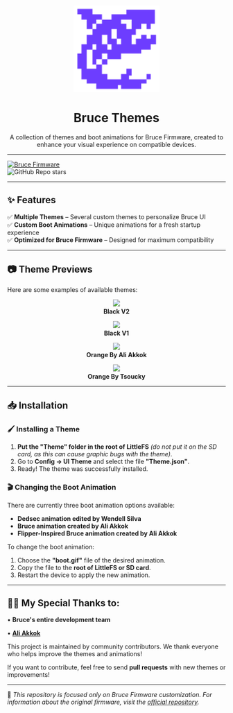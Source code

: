 <p align="center">
  <img src="repositório/icon.png" width="200"/>
</p>

<h1 align="center">Bruce Themes</h1>

<p align="center">
  A collection of themes and boot animations for Bruce Firmware, created to enhance your visual experience on compatible devices.
</p>

---

[![Bruce Firmware](https://img.shields.io/badge/Bruce-Firmware-0A66C2?style=for-the-badge&logo=github)](https://github.com/pr3y/Bruce)  
![GitHub Repo stars](https://img.shields.io/github/stars/wsedits01/Bruce-Themes?style=for-the-badge)  

---

## ✨ Features  

✅ **Multiple Themes** – Several custom themes to personalize Bruce UI  
✅ **Custom Boot Animations** – Unique animations for a fresh startup experience  
✅ **Optimized for Bruce Firmware** – Designed for maximum compatibility  

---

## 📷 Theme Previews  

Here are some examples of available themes:

<p align="center">
  <img src="repositório/theme1.jpg" width="250"/><br>
  <b>Black V2</b>
</p>

<p align="center">
  <img src="repositório/theme2.jpg" width="250"/><br>
  <b>Black V1</b>
</p>

<p align="center">
  <img src="repositório/theme3.jpg" width="250"/><br>
  <b>Orange By Ali Akkok</b>
</p>

<p align="center">
  <img src="repositório/theme4.png" width="250"/><br>
  <b>Orange By Tsoucky</b>
</p>

---

## 📥 Installation  

### 🖌️ Installing a Theme  

1. **Put the "Theme" folder in the root of LittleFS** *(do not put it on the SD card, as this can cause graphic bugs with the theme)*.
2. Go to **Config → UI Theme** and select the file **"Theme.json"**.
3. Ready! The theme was successfully installed.

### 🎬 Changing the Boot Animation  

There are currently three boot animation options available: 

- **Dedsec animation edited by Wendell Silva**
- **Bruce animation created by Ali Akkok** 
- **Flipper-Inspired Bruce animation created by Ali Akkok** 

To change the boot animation:

1. Choose the **"boot.gif"** file of the desired animation.
2. Copy the file to the **root of LittleFS or SD card**.
3. Restart the device to apply the new animation.

---

## 👨‍💻 My Special Thanks to:

• **Bruce's entire development team**

• **[Ali Akkok](https://github.com/aliakkok)**

This project is maintained by community contributors. We thank everyone who helps improve the themes and animations!

If you want to contribute, feel free to send **pull requests** with new themes or improvements!

---

🔹 *This repository is focused only on Bruce Firmware customization. For information about the original firmware, visit the [official repository](https://github.com/pr3y/Bruce).*  